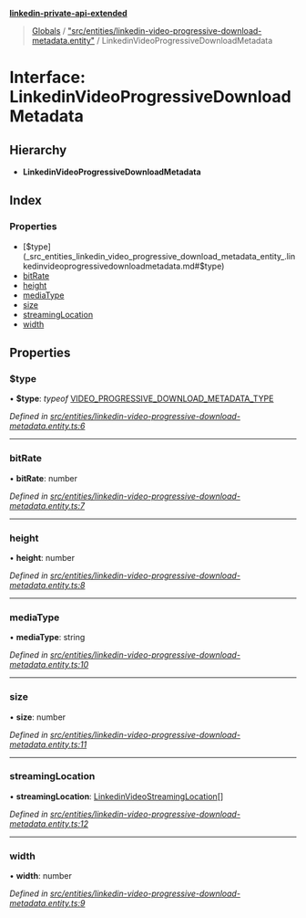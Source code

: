 **[linkedin-private-api-extended](../README.md)**

> [Globals](../globals.md) / ["src/entities/linkedin-video-progressive-download-metadata.entity"](../modules/_src_entities_linkedin_video_progressive_download_metadata_entity_.md) / LinkedinVideoProgressiveDownloadMetadata

# Interface: LinkedinVideoProgressiveDownloadMetadata

## Hierarchy

* **LinkedinVideoProgressiveDownloadMetadata**

## Index

### Properties

* [$type](_src_entities_linkedin_video_progressive_download_metadata_entity_.linkedinvideoprogressivedownloadmetadata.md#$type)
* [bitRate](_src_entities_linkedin_video_progressive_download_metadata_entity_.linkedinvideoprogressivedownloadmetadata.md#bitrate)
* [height](_src_entities_linkedin_video_progressive_download_metadata_entity_.linkedinvideoprogressivedownloadmetadata.md#height)
* [mediaType](_src_entities_linkedin_video_progressive_download_metadata_entity_.linkedinvideoprogressivedownloadmetadata.md#mediatype)
* [size](_src_entities_linkedin_video_progressive_download_metadata_entity_.linkedinvideoprogressivedownloadmetadata.md#size)
* [streamingLocation](_src_entities_linkedin_video_progressive_download_metadata_entity_.linkedinvideoprogressivedownloadmetadata.md#streaminglocation)
* [width](_src_entities_linkedin_video_progressive_download_metadata_entity_.linkedinvideoprogressivedownloadmetadata.md#width)

## Properties

### $type

•  **$type**: *typeof* [VIDEO\_PROGRESSIVE\_DOWNLOAD\_METADATA\_TYPE](../modules/_src_entities_linkedin_video_progressive_download_metadata_entity_.md#video_progressive_download_metadata_type)

*Defined in [src/entities/linkedin-video-progressive-download-metadata.entity.ts:6](https://github.com/khanhtranngoccva/linkedin-private-api/blob/a682f4e/src/entities/linkedin-video-progressive-download-metadata.entity.ts#L6)*

___

### bitRate

•  **bitRate**: number

*Defined in [src/entities/linkedin-video-progressive-download-metadata.entity.ts:7](https://github.com/khanhtranngoccva/linkedin-private-api/blob/a682f4e/src/entities/linkedin-video-progressive-download-metadata.entity.ts#L7)*

___

### height

•  **height**: number

*Defined in [src/entities/linkedin-video-progressive-download-metadata.entity.ts:8](https://github.com/khanhtranngoccva/linkedin-private-api/blob/a682f4e/src/entities/linkedin-video-progressive-download-metadata.entity.ts#L8)*

___

### mediaType

•  **mediaType**: string

*Defined in [src/entities/linkedin-video-progressive-download-metadata.entity.ts:10](https://github.com/khanhtranngoccva/linkedin-private-api/blob/a682f4e/src/entities/linkedin-video-progressive-download-metadata.entity.ts#L10)*

___

### size

•  **size**: number

*Defined in [src/entities/linkedin-video-progressive-download-metadata.entity.ts:11](https://github.com/khanhtranngoccva/linkedin-private-api/blob/a682f4e/src/entities/linkedin-video-progressive-download-metadata.entity.ts#L11)*

___

### streamingLocation

•  **streamingLocation**: [LinkedinVideoStreamingLocation](_src_entities_linkedin_video_streaming_location_entity_.linkedinvideostreaminglocation.md)[]

*Defined in [src/entities/linkedin-video-progressive-download-metadata.entity.ts:12](https://github.com/khanhtranngoccva/linkedin-private-api/blob/a682f4e/src/entities/linkedin-video-progressive-download-metadata.entity.ts#L12)*

___

### width

•  **width**: number

*Defined in [src/entities/linkedin-video-progressive-download-metadata.entity.ts:9](https://github.com/khanhtranngoccva/linkedin-private-api/blob/a682f4e/src/entities/linkedin-video-progressive-download-metadata.entity.ts#L9)*
